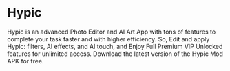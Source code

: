 # Hypic
Hypic is an advanced Photo Editor and AI Art App with tons of features to complete your task faster and with higher efficiency. So, Edit and apply Hypic: filters, AI effects, and AI touch, and Enjoy Full Premium VIP Unlocked features for unlimited access. Download the latest version of the Hypic Mod APK for free.
